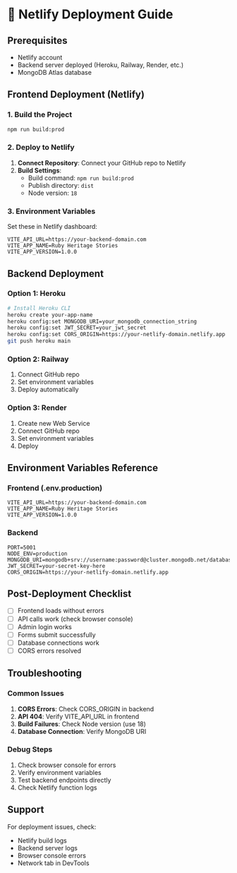 # 🚀 Netlify Deployment Guide

## Prerequisites
- Netlify account
- Backend server deployed (Heroku, Railway, Render, etc.)
- MongoDB Atlas database

## Frontend Deployment (Netlify)

### 1. Build the Project
```bash
npm run build:prod
```

### 2. Deploy to Netlify
1. **Connect Repository**: Connect your GitHub repo to Netlify
2. **Build Settings**:
   - Build command: `npm run build:prod`
   - Publish directory: `dist`
   - Node version: `18`

### 3. Environment Variables
Set these in Netlify dashboard:
```
VITE_API_URL=https://your-backend-domain.com
VITE_APP_NAME=Ruby Heritage Stories
VITE_APP_VERSION=1.0.0
```

## Backend Deployment

### Option 1: Heroku
```bash
# Install Heroku CLI
heroku create your-app-name
heroku config:set MONGODB_URI=your_mongodb_connection_string
heroku config:set JWT_SECRET=your_jwt_secret
heroku config:set CORS_ORIGIN=https://your-netlify-domain.netlify.app
git push heroku main
```

### Option 2: Railway
1. Connect GitHub repo
2. Set environment variables
3. Deploy automatically

### Option 3: Render
1. Create new Web Service
2. Connect GitHub repo
3. Set environment variables
4. Deploy

## Environment Variables Reference

### Frontend (.env.production)
```
VITE_API_URL=https://your-backend-domain.com
VITE_APP_NAME=Ruby Heritage Stories
VITE_APP_VERSION=1.0.0
```

### Backend
```
PORT=5001
NODE_ENV=production
MONGODB_URI=mongodb+srv://username:password@cluster.mongodb.net/database
JWT_SECRET=your-secret-key-here
CORS_ORIGIN=https://your-netlify-domain.netlify.app
```

## Post-Deployment Checklist

- [ ] Frontend loads without errors
- [ ] API calls work (check browser console)
- [ ] Admin login works
- [ ] Forms submit successfully
- [ ] Database connections work
- [ ] CORS errors resolved

## Troubleshooting

### Common Issues
1. **CORS Errors**: Check CORS_ORIGIN in backend
2. **API 404**: Verify VITE_API_URL in frontend
3. **Build Failures**: Check Node version (use 18)
4. **Database Connection**: Verify MongoDB URI

### Debug Steps
1. Check browser console for errors
2. Verify environment variables
3. Test backend endpoints directly
4. Check Netlify function logs

## Support
For deployment issues, check:
- Netlify build logs
- Backend server logs
- Browser console errors
- Network tab in DevTools
